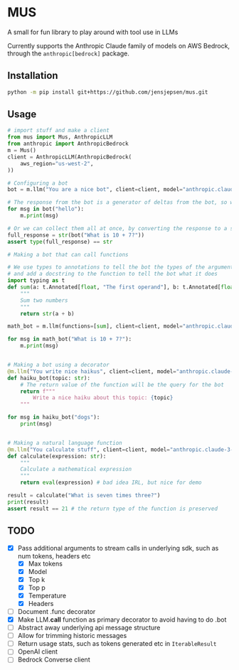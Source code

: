# MUS

A small for fun library to play around with tool use in LLMs

Currently supports the Anthropic Claude family of models on AWS Bedrock, through the `anthropic[bedrock]` package.

## Installation
```bash
python -m pip install git+https://github.com/jensjepsen/mus.git
```

## Usage
```python
# import stuff and make a client
from mus import Mus, AnthropicLLM
from anthropic import AnthropicBedrock
m = Mus()
client = AnthropicLLM(AnthropicBedrock(
    aws_region="us-west-2",
))
```

<!-- invisible-code-block: python
# Setup the mock client for the examples
from mus import ToolUse, ToolResult
client.put_text("hello", "Hello")
client.put_tool_use("What is seven times three?", ToolUse(id="calc", name="calculate", input={"expression": "7 * 3"}) )
client.put_tool_result("What is seven times three?", ToolResult(id="calc", content="21"))
-->

```python
# Configuring a bot
bot = m.llm("You are a nice bot", client=client, model="anthropic.claude-3-5-sonnet-20241022-v2:0")

# The response from the bot is a generator of deltas from the bot, so we can stream them as they come in
for msg in bot("hello"):
    m.print(msg)

# Or we can collect them all at once, by converting the response to a string
full_response = str(bot("What is 10 + 7?"))
assert type(full_response) == str

# Making a bot that can call functions

# We use types to annotations to tell the bot the types of the arguments
# and add a docstring to the function to tell the bot what it does
import typing as t
def sum(a: t.Annotated[float, "The first operand"], b: t.Annotated[float, "The second operand"]):
    """
    Sum two numbers
    """
    return str(a + b)

math_bot = m.llm(functions=[sum], client=client, model="anthropic.claude-3-5-sonnet-20241022-v2:0")

for msg in math_bot("What is 10 + 7?"):
    m.print(msg)


# Making a bot using a decorator
@m.llm("You write nice haikus", client=client, model="anthropic.claude-3-5-sonnet-20241022-v2:0")
def haiku_bot(topic: str):
    # The return value of the function will be the query for the bot
    return f"""
        Write a nice haiku about this topic: {topic}
    """

for msg in haiku_bot("dogs"):
    print(msg)


# Making a natural language function
@m.llm("You calculate stuff", client=client, model="anthropic.claude-3-5-sonnet-20241022-v2:0").fun
def calculate(expression: str):
    """
    Calculate a mathematical expression
    """
    return eval(expression) # bad idea IRL, but nice for demo

result = calculate("What is seven times three?")
print(result)
assert result == 21 # the return type of the function is preserved
```


## TODO
- [X] Pass additional arguments to stream calls in underlying sdk, such as num tokens, headers etc
    - [X] Max tokens
    - [X] Model
    - [X] Top k
    - [X] Top p
    - [X] Temperature
    - [X] Headers
- [ ] Document .func decorator
- [X] Make LLM.__call__ function as primary decorator to avoid having to do .bot
- [ ] Abstract away underlying api message structure
- [ ] Allow for trimming historic messages
- [ ] Return usage stats, such as tokens generated etc in `IterableResult`
- [ ] OpenAI client
- [ ] Bedrock Converse client
